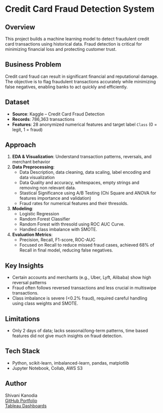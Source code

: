 # Credit Card Fraud Detection System

## Overview

This project builds a machine learning model to detect fraudulent credit card transactions using historical data. Fraud detection is critical for minimizing financial loss and protecting customer trust.

## Business Problem

Credit card fraud can result in significant financial and reputational damage. The objective is to flag fraudulent transactions accurately while minimizing false negatives, enabling banks to act quickly and efficiently.

## Dataset

- **Source**: Kaggle – Credit Card Fraud Detection
- **Records**: 786,363 transactions
- **Features**: 28 anonymized numerical features and target label `Class` (0 = legit, 1 = fraud)

## Approach

1. **EDA & Visualization**: Understand transaction patterns, reversals, and merchant behavior
2. **Data Preprocessing**:
   - Data Description, data cleaning, data scaling, label encoding and data visualization
   - Data Quality and accuracy, whitespaces, empty strings and removing non relevant data. 
   - Stastical Significance using A/B Testing (Chi Square and ANOVA for features importance and validation)
   - Fraud rates for numerical features and their thresolds.  
3. **Modeling**:
   - Logistic Regression
   - Random Forest Classifier
   - Random Forest with thresold using ROC AUC Curve. 
   - Handled class imbalance with SMOTE. 
4. **Evaluation Metrics**:
   - Precision, Recall, F1-score, ROC-AUC
   - Focused on Recall to reduce missed fraud cases, achieved 68% of Recall in final model, reducing false negatives. 

## Key Insights

- Certain accounts and merchants (e.g., Uber, Lyft, Alibaba) show high reversal patterns
- Fraud often follows reversed transactions and less crucial in multiswipe transactions. 
- Class imbalance is severe (<0.2% fraud), required careful handling using class weights and SMOTE. 

## Limitations

- Only 2 days of data; lacks seasonal/long-term patterns, time based features did not give much insights on fraud detection. 
  
## Tech Stack

- Python, scikit-learn, imbalanced-learn, pandas, matplotlib 
- Jupyter Notebook, Collab, AWS S3 

## Author

Shivani Kanodia  
[GitHub Portfolio](https://github.com/Shivanikanodia)  
[Tableau Dashboards](https://shorturl.at/hGzDx)


